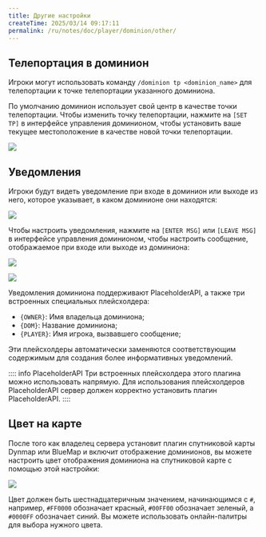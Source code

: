 ```yaml
---
title: Другие настройки
createTime: 2025/03/14 09:17:11
permalink: /ru/notes/doc/player/dominion/other/
---
```


## Телепортация в доминион

Игроки могут использовать команду `/dominion tp <dominion_name>` для телепортации к точке телепортации указанного доминиона.

По умолчанию доминион использует свой центр в качестве точки телепортации. Чтобы изменить точку телепортации, нажмите на `[SET TP]` в интерфейсе управления доминионом, чтобы установить ваше текущее местоположение в качестве новой точки телепортации.

![](/player/dominion/other/1.png)

## Уведомления

Игроки будут видеть уведомление при входе в доминион или выходе из него, которое указывает, в каком доминионе они находятся:

![](/player/dominion/other/2.png)

Чтобы настроить уведомления, нажмите на `[ENTER MSG]` или `[LEAVE MSG]` в интерфейсе управления доминионом, чтобы настроить сообщение, отображаемое при входе или выходе из доминиона:

![](/player/dominion/other/3.png)

![](/player/dominion/other/4.png)

Уведомления доминиона поддерживают PlaceholderAPI, а также три встроенных специальных плейсхолдера:

- `{OWNER}`: Имя владельца доминиона;
- `{DOM}`: Название доминиона;
- `{PLAYER}`: Имя игрока, вызвавшего сообщение;

Эти плейсхолдеры автоматически заменяются соответствующим содержимым для создания более информативных уведомлений.

:::: info PlaceholderAPI
Три встроенных плейсхолдера этого плагина можно использовать напрямую. Для использования плейсхолдеров PlaceholderAPI сервер должен корректно установить плагин PlaceholderAPI.
::::

## Цвет на карте

После того как владелец сервера установит плагин спутниковой карты Dynmap или BlueMap и включит отображение доминионов, вы можете настроить цвет отображения доминиона на спутниковой карте с помощью этой настройки:

![](/player/dominion/other/5.png)

Цвет должен быть шестнадцатеричным значением, начинающимся с `#`, например, `#FF0000` обозначает красный, `#00FF00` обозначает зеленый, а `#0000FF` обозначает синий. Вы можете использовать онлайн-палитры для выбора нужного цвета.